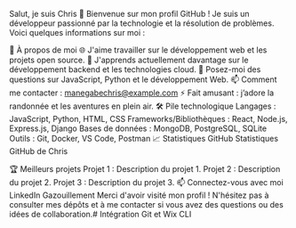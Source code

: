 Salut, je suis Chris 👋
Bienvenue sur mon profil GitHub ! Je suis un développeur passionné par la technologie et la résolution de problèmes. Voici quelques informations sur moi :

🚀 À propos de moi
🌐 J'aime travailler sur le développement web et les projets open source.
🌱 J'apprends actuellement davantage sur le développement backend et les technologies cloud.
💬 Posez-moi des questions sur JavaScript, Python et le développement Web.
📫 Comment me contacter : manegabechris@example.com
⚡ Fait amusant : j’adore la randonnée et les aventures en plein air.
🛠️ Pile technologique
Langages : JavaScript, Python, HTML, CSS
Frameworks/Bibliothèques : React, Node.js, Express.js, Django
Bases de données : MongoDB, PostgreSQL, SQLite
Outils : Git, Docker, VS Code, Postman
📈 Statistiques GitHub
Statistiques GitHub de Chris

🏆 Meilleurs projets
Projet 1 : Description du projet 1.
Projet 2 : Description du projet 2.
Projet 3 : Description du projet 3.
📫 Connectez-vous avec moi
LinkedIn
Gazouillement
Merci d'avoir visité mon profil ! N'hésitez pas à consulter mes dépôts et à me contacter si vous avez des questions ou des idées de collaboration.# Intégration Git et Wix CLI
